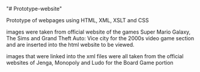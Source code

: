 "# Prototype-website" 



Prototype of webpages using HTML, XML, XSLT and CSS

images were taken from official website of the games Super Mario Galaxy, The Sims and Grand Theft Auto: Vice city for the 2000s video game section and are inserted into the html website to be viewed.

images that were linked into the xml files were all taken from the official websites of Jenga, Monopoly and Ludo for the Board Game portion
